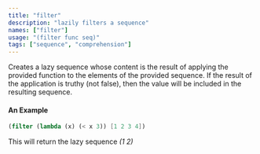 ```yaml
---
title: "filter"
description: "lazily filters a sequence"
names: ["filter"]
usage: "(filter func seq)"
tags: ["sequence", "comprehension"]
---
```


Creates a lazy sequence whose content is the result of applying the provided function to the elements of the provided sequence. If the result of the application is truthy (not false), then the value will be included in the resulting sequence.

#### An Example

```scheme
(filter (lambda (x) (< x 3)) [1 2 3 4])
```

This will return the lazy sequence _(1 2)_

